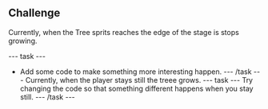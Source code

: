 ## Challenge

Currently, when the Tree sprits reaches the edge of the stage is stops growing.

--- task ---
+ Add some code to make something more interesting happen.
--- /task ---
Currently, when the player stays still the treee grows.
--- task ---
Try changing the code so that something different happens when you stay still. 
--- /task ---
